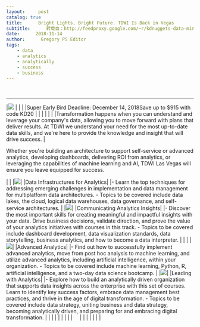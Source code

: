 ```yaml
---
layout:     post
catalog: true
title:      Bright Lights, Bright Future. TDWI Is Back in Vegas
subtitle:      转载自：http://feedproxy.google.com/~r/kdnuggets-data-mining-analytics/~3/d08MK3vkpUc/tdwi-las-vegas.html
date:      2018-11-14
author:      Gregory PS Editor
tags:
    - data
    - analytics
    - analytically
    - success
    - business
---
```



  
 





---
|![](https://go.tdwi.org/rs/626-EMC-557/images/LV19_Email_AgendaisLive_white_b.png) |
| |
|Super Early Bird Deadline: December 14, 2018Save up to $915 with code KD20 |
|
| |
| |
|Transformation happens when you can understand and leverage your company's data, allowing you to move forward with plans that deliver results. At TDWI we understand your need for the most up-to-date data skills, and we're here to provide the knowledge and insight that will drive success. |

Whether you're building an architecture to support self-service or advanced analytics, developing dashboards, delivering ROI from analytics, or leveraging the capabilities of machine learning and AI, 
TDWI Las Vegas will ensure you leave equipped for success. 

| |
|![](https://go.tdwi.org/rs/626-EMC-557/images/ico_t_03.png)| |Data Infrastructures for Analytics|
|- Learn the top techniques for addressing emerging challenges in implementation and data management for multiplatform data architectures. - Topics to be covered include data lakes, the cloud, logical data warehouses, data governance, and self-service architectures. |
|![](https://go.tdwi.org/rs/626-EMC-557/images/ico_t_02.png)| |Communicating Analytics Insights|
|- Discover the most important skills for creating meaningful and impactful insights with your data. Drive business decisions, validate direction, and prove the value of your analytics initiatives with courses in this track. - Topics to be covered include dashboard development, data visualization standards, data storytelling, business analytics, and how to become a data interpreter. |
| |
|![](https://go.tdwi.org/rs/626-EMC-557/images/ico_t_17.png)| |Advanced Analytics|
|- Find out how to successfully implement advanced analytics, move from post hoc analysis to machine learning, and utilize advanced analytics, including artificial intelligence, within your organization. - Topics to be covered include machine learning, Python, R, artificial intelligence, and a two-day data science bootcamp. |
|![](https://go.tdwi.org/rs/626-EMC-557/images/ico_t_13.png)| |Leading with Analytics|
|- Explore how to build an analytically driven organization that supports data insights across the enterprise with this set of courses. Learn to identify key success factors, embrace data management best practices, and thrive in the age of digital transformation. - Topics to be covered include data strategy, uniting business and data strategy, becoming analytically driven, and preparing for and embracing digital transformation. |
| |
| |
|
| |
|     |
| |
| |
| |






